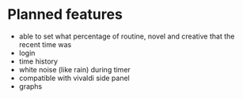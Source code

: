 # Planned features

 - able to set what percentage of routine, novel and creative that the recent time was
 - login
 - time history
 - white noise (like rain) during timer
 - compatible with vivaldi side panel
 - graphs